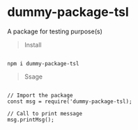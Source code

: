 # dummy-package-tsl
A package for testing purpose(s)

> Install

```

npm i dummy-package-tsl

```

> Ssage

```node

// Import the package
const msg = require('dummy-package-tsl);

// Call to print message
msg.printMsg();

```

